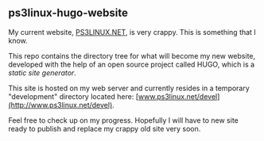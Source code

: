 ## ps3linux-hugo-website

My current website, [PS3LINUX.NET](http://www.ps3linux.net), is very crappy. This is something that I know.

This repo contains the directory tree for what will become my new website, developed with the help of an open source project called HUGO, which is a *static site generator*.

This site is hosted on my web server and currently resides in a temporary "development" directory located here: [www.ps3linux.net/devel](http://www.ps3linux.net/devel).

Feel free to check up on my progress. Hopefully I will have to new site ready to publish and replace my crappy old site very soon.

